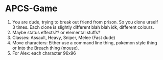 # APCS-Game

1. You are dude, trying to break out friend from prison. So you clone urself 3 times. Each clone is slightly different blah blah idk, different colours. 
2. Maybe status effects?? or elemental stuffs?
3. Classes: Assault, Heavy, Sniper, Melee (Fast dude)
4. Move characters: Either use a command line thing, pokemon style thing or Into the Breach thing (mouse).
5. For Alex: each character 96x96
